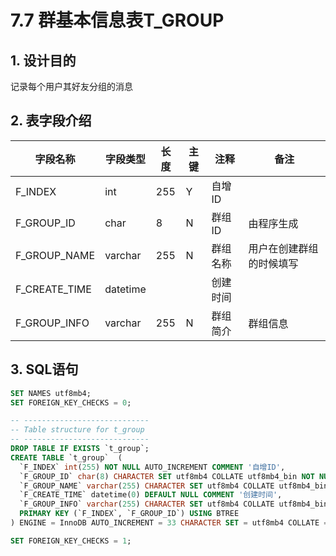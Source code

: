 # 7.7 群基本信息表T_GROUP

## 1. 设计目的
记录每个用户其好友分组的消息

## 2. 表字段介绍

| 字段名称      | 字段类型 | 长度 | 主键 | 注释     | 备注                     |
| ------------- | -------- | ---- | ---- | -------- | ------------------------ |
| F_INDEX       | int      | 255  | Y    | 自增ID   |                          |
| F_GROUP_ID    | char     | 8    | N    | 群组ID   | 由程序生成               |
| F_GROUP_NAME  | varchar  | 255  | N    | 群组名称 | 用户在创建群组的时候填写 |
| F_CREATE_TIME | datetime |      |      | 创建时间 |                          |
| F_GROUP_INFO  | varchar  | 255  | N    | 群组简介 |      群组信息             |

## 3. SQL语句

```sql
SET NAMES utf8mb4;
SET FOREIGN_KEY_CHECKS = 0;

-- ----------------------------
-- Table structure for t_group
-- ----------------------------
DROP TABLE IF EXISTS `t_group`;
CREATE TABLE `t_group`  (
  `F_INDEX` int(255) NOT NULL AUTO_INCREMENT COMMENT '自增ID',
  `F_GROUP_ID` char(8) CHARACTER SET utf8mb4 COLLATE utf8mb4_bin NOT NULL COMMENT '群组ID',
  `F_GROUP_NAME` varchar(255) CHARACTER SET utf8mb4 COLLATE utf8mb4_bin DEFAULT 'https://www.dennisthink.com' COMMENT '群组名称',
  `F_CREATE_TIME` datetime(0) DEFAULT NULL COMMENT '创建时间',
  `F_GROUP_INFO` varchar(255) CHARACTER SET utf8mb4 COLLATE utf8mb4_bin DEFAULT 'https://www.dennisthink.com' COMMENT '群组简介',
  PRIMARY KEY (`F_INDEX`, `F_GROUP_ID`) USING BTREE
) ENGINE = InnoDB AUTO_INCREMENT = 33 CHARACTER SET = utf8mb4 COLLATE = utf8mb4_bin ROW_FORMAT = Dynamic;

SET FOREIGN_KEY_CHECKS = 1;
```